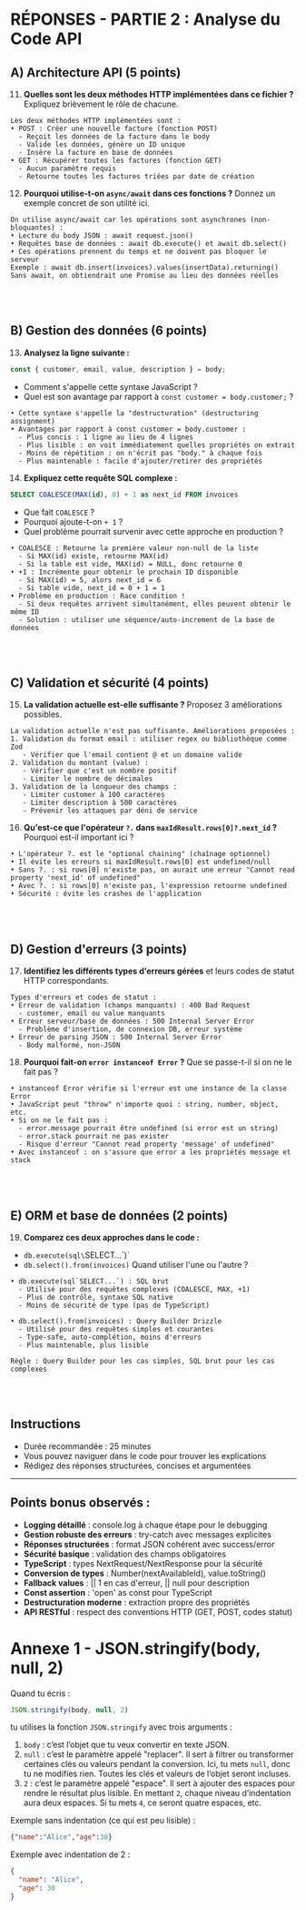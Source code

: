 # RÉPONSES - PARTIE 2 : Analyse du Code API

## A) Architecture API (5 points)

11. **Quelles sont les deux méthodes HTTP implémentées dans ce fichier ?**
    Expliquez brièvement le rôle de chacune.

```
Les deux méthodes HTTP implémentées sont :
• POST : Créer une nouvelle facture (fonction POST)
  - Reçoit les données de la facture dans le body
  - Valide les données, génère un ID unique
  - Insère la facture en base de données
• GET : Récupérer toutes les factures (fonction GET)
  - Aucun paramètre requis
  - Retourne toutes les factures triées par date de création
```

12. **Pourquoi utilise-t-on `async/await` dans ces fonctions ?**
    Donnez un exemple concret de son utilité ici.

```
On utilise async/await car les opérations sont asynchrones (non-bloquantes) :
• Lecture du body JSON : await request.json()
• Requêtes base de données : await db.execute() et await db.select()
• Ces opérations prennent du temps et ne doivent pas bloquer le serveur
Exemple : await db.insert(invoices).values(insertData).returning()
Sans await, on obtiendrait une Promise au lieu des données réelles
```

<br/>
<br/>

## B) Gestion des données (6 points)

13. **Analysez la ligne suivante :**

```javascript
const { customer, email, value, description } = body;
```

* Comment s'appelle cette syntaxe JavaScript ?
* Quel est son avantage par rapport à `const customer = body.customer;` ?

```
• Cette syntaxe s'appelle la "destructuration" (destructuring assignment)
• Avantages par rapport à const customer = body.customer :
  - Plus concis : 1 ligne au lieu de 4 lignes
  - Plus lisible : on voit immédiatement quelles propriétés on extrait
  - Moins de répétition : on n'écrit pas "body." à chaque fois
  - Plus maintenable : facile d'ajouter/retirer des propriétés
```

14. **Expliquez cette requête SQL complexe :**

```sql
SELECT COALESCE(MAX(id), 0) + 1 as next_id FROM invoices
```

* Que fait `COALESCE` ?
* Pourquoi ajoute-t-on `+ 1` ?
* Quel problème pourrait survenir avec cette approche en production ?

```
• COALESCE : Retourne la première valeur non-null de la liste
  - Si MAX(id) existe, retourne MAX(id)
  - Si la table est vide, MAX(id) = NULL, donc retourne 0
• +1 : Incrémente pour obtenir le prochain ID disponible
  - Si MAX(id) = 5, alors next_id = 6
  - Si table vide, next_id = 0 + 1 = 1
• Problème en production : Race condition !
  - Si deux requêtes arrivent simultanément, elles peuvent obtenir le même ID
  - Solution : utiliser une séquence/auto-increment de la base de données
```

<br/>
<br/>

## C) Validation et sécurité (4 points)

15. **La validation actuelle est-elle suffisante ?**
    Proposez 3 améliorations possibles.

```
La validation actuelle n'est pas suffisante. Améliorations proposées :
1. Validation du format email : utiliser regex ou bibliothèque comme Zod
   - Vérifier que l'email contient @ et un domaine valide
2. Validation du montant (value) :
   - Vérifier que c'est un nombre positif
   - Limiter le nombre de décimales
3. Validation de la longueur des champs :
   - Limiter customer à 100 caractères
   - Limiter description à 500 caractères
   - Prévenir les attaques par déni de service
```

16. **Qu'est-ce que l'opérateur `?.` dans `maxIdResult.rows[0]?.next_id` ?**
    Pourquoi est-il important ici ?

```
• L'opérateur ?. est le "optional chaining" (chaînage optionnel)
• Il évite les erreurs si maxIdResult.rows[0] est undefined/null
• Sans ?. : si rows[0] n'existe pas, on aurait une erreur "Cannot read property 'next_id' of undefined"
• Avec ?. : si rows[0] n'existe pas, l'expression retourne undefined
• Sécurité : évite les crashes de l'application
```

<br/>
<br/>

## D) Gestion d'erreurs (3 points)

17. **Identifiez les différents types d'erreurs gérées**
    et leurs codes de statut HTTP correspondants.

```
Types d'erreurs et codes de statut :
• Erreur de validation (champs manquants) : 400 Bad Request
  - customer, email ou value manquants
• Erreur serveur/base de données : 500 Internal Server Error
  - Problème d'insertion, de connexion DB, erreur système
• Erreur de parsing JSON : 500 Internal Server Error
  - Body malformé, non-JSON
```

18. **Pourquoi fait-on `error instanceof Error` ?**
    Que se passe-t-il si on ne le fait pas ?

```
• instanceof Error vérifie si l'erreur est une instance de la classe Error
• JavaScript peut "throw" n'importe quoi : string, number, object, etc.
• Si on ne le fait pas :
  - error.message pourrait être undefined (si error est un string)
  - error.stack pourrait ne pas exister
  - Risque d'erreur "Cannot read property 'message' of undefined"
• Avec instanceof : on s'assure que error a les propriétés message et stack
```

<br/>
<br/>

## E) ORM et base de données (2 points)

19. **Comparez ces deux approches dans le code :**

* `db.execute(sql\`SELECT...\`)\`
* `db.select().from(invoices)`
  Quand utiliser l'une ou l'autre ?

```
• db.execute(sql`SELECT...`) : SQL brut
  - Utilisé pour des requêtes complexes (COALESCE, MAX, +1)
  - Plus de contrôle, syntaxe SQL native
  - Moins de sécurité de type (pas de TypeScript)
  
• db.select().from(invoices) : Query Builder Drizzle
  - Utilisé pour des requêtes simples et courantes
  - Type-safe, auto-complétion, moins d'erreurs
  - Plus maintenable, plus lisible
  
Règle : Query Builder pour les cas simples, SQL brut pour les cas complexes
```

<br/>
<br/>

## Instructions

* Durée recommandée : 25 minutes
* Vous pouvez naviguer dans le code pour trouver les explications
* Rédigez des réponses structurées, concises et argumentées

---

## Points bonus observés :

- **Logging détaillé** : console.log à chaque étape pour le debugging
- **Gestion robuste des erreurs** : try-catch avec messages explicites
- **Réponses structurées** : format JSON cohérent avec success/error
- **Sécurité basique** : validation des champs obligatoires
- **TypeScript** : types NextRequest/NextResponse pour la sécurité
- **Conversion de types** : Number(nextAvailableId), value.toString()
- **Fallback values** : || 1 en cas d'erreur, || null pour description
- **Const assertion** : 'open' as const pour TypeScript
- **Destructuration moderne** : extraction propre des propriétés
- **API RESTful** : respect des conventions HTTP (GET, POST, codes statut) 



# Annexe 1 - JSON.stringify(body, null, 2)


Quand tu écris :

```js
JSON.stringify(body, null, 2)
```

tu utilises la fonction `JSON.stringify` avec trois arguments :

1. `body` : c’est l’objet que tu veux convertir en texte JSON.
2. `null` : c’est le paramètre appelé "replacer". Il sert à filtrer ou transformer certaines clés ou valeurs pendant la conversion. Ici, tu mets `null`, donc tu ne modifies rien. Toutes les clés et valeurs de l’objet seront incluses.
3. `2` : c’est le paramètre appelé "espace". Il sert à ajouter des espaces pour rendre le résultat plus lisible. En mettant `2`, chaque niveau d’indentation aura deux espaces. Si tu mets `4`, ce seront quatre espaces, etc.

Exemple sans indentation (ce qui est peu lisible) :

```json
{"name":"Alice","age":30}
```

Exemple avec indentation de 2 :

```json
{
  "name": "Alice",
  "age": 30
}
```
